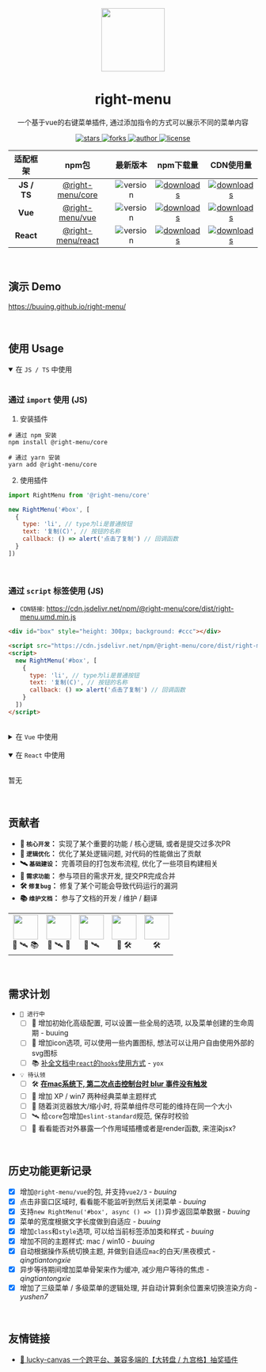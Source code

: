 
<div align="center">
  <img src="https://cdn.jsdelivr.net/gh/buuing/cdn/imgs/right-menu.png" width="128" />
  <h1>right-menu</h1>
  <p>一个基于vue的右键菜单插件, 通过添加指令的方式可以展示不同的菜单内容</p>
  <p>
    <a href="https://github.com/buuing/right-menu/stargazers" target="_black">
      <img src="https://img.shields.io/github/stars/buuing/right-menu?color=%23807bef&logo=github&style=flat-square" alt="stars" />
    </a>
    <a href="https://github.com/buuing/right-menu/network/members" target="_black">
      <img src="https://img.shields.io/github/forks/buuing/right-menu?color=%23807bef&logo=github&style=flat-square" alt="forks" />
    </a>
    <a href="https://github.com/buuing" target="_black">
      <img src="https://img.shields.io/badge/Author-%20buuing%20-4195a5.svg?&logo=github&style=flat-square" alt="author" />
    </a>
    <a href="https://github.com/buuing/vue-right-menu/blob/master/LICENSE" target="_black">
      <img src="https://img.shields.io/github/license/buuing/vue-right-menu?color=%234195a5&logo=github&style=flat-square" alt="license" />
    </a>
  </p>
</div>

  <table align="center">
    <thead align="center">
      <tr>
        <th>适配框架</th>
        <th>npm包</th>
        <th>最新版本</th>
        <th>npm下载量</th>
        <th>CDN使用量</th>
      </tr>
    </thead>
    <tbody align="center">
      <tr>
        <td>
          <b>JS / TS</b>
        </td>
        <td>
          <a href="https://buuing.github.io/right-menu/usage/js.html" target="_black">@right-menu/core</a>
        </td>
        <td>
          <img src="https://img.shields.io/npm/v/@right-menu/core?color=%23ffba15&logo=npm&style=flat-square" alt="version" />
        </td>
        <td>
          <a href="https://www.npmjs.com/package/@right-menu/core" target="_black"><img src="https://img.shields.io/npm/dm/@right-menu/core?color=%23ffba15&logo=npm&style=flat-square" alt="downloads" /></a>
        </td>
        <td>
          <a href="https://www.jsdelivr.com/package/npm/@right-menu/core" target="_black"><img src="https://data.jsdelivr.com/v1/package/npm/@right-menu/core/badge" alt="downloads" /></a>
        </td>
      </tr>
      <tr>
        <td>
          <b>Vue</b>
        </td>
        <td>
          <a href="https://buuing.github.io/right-menu/usage/vue.html" target="_black">@right-menu/vue</a>
        </td>
        <td>
          <img src="https://img.shields.io/npm/v/@right-menu/vue?color=%23ffba15&logo=npm&style=flat-square" alt="version" />
        </td>
        <td>
          <a href="https://www.npmjs.com/package/@right-menu/vue" target="_black"><img src="https://img.shields.io/npm/dm/@right-menu/vue?color=%23ffba15&logo=npm&style=flat-square" alt="downloads" /></a>
        </td>
        <td>
          <a href="https://www.jsdelivr.com/package/npm/@right-menu/vue" target="_black"><img src="https://data.jsdelivr.com/v1/package/npm/@right-menu/vue/badge" alt="downloads" /></a>
        </td>
      </tr>
      <tr>
        <td>
          <b>React</b>
        </td>
        <td>
          <a href="https://buuing.github.io/right-menu/usage/react.html" target="_black">@right-menu/react</a>
        </td>
        <td>
          <img src="https://img.shields.io/npm/v/@right-menu/react?color=%23ffba15&logo=npm&style=flat-square" alt="version" />
        </td>
        <td>
          <a href="https://www.npmjs.com/package/@right-menu/react" target="_black"><img src="https://img.shields.io/npm/dm/@right-menu/react?color=%23ffba15&logo=npm&style=flat-square" alt="downloads" /></a>
        </td>
        <td>
          <a href="https://www.jsdelivr.com/package/npm/@right-menu/react" target="_black"><img src="https://data.jsdelivr.com/v1/package/npm/@right-menu/react/badge" alt="downloads" /></a>
        </td>
      </tr>
    </tbody>
  </table>


<br />


## 演示 Demo

https://buuing.github.io/right-menu/

<br />

## 使用 Usage

<details open>
<summary>
在 <code>JS / TS</code> 中使用
</summary>

<br />


### 通过 `import` 使用 (JS)

1. 安装插件

```shell
# 通过 npm 安装
npm install @right-menu/core

# 通过 yarn 安装
yarn add @right-menu/core
```

2. 使用插件

```js
import RightMenu from '@right-menu/core'

new RightMenu('#box', [
  {
    type: 'li', // type为li是普通按钮
    text: '复制(C)', // 按钮的名称
    callback: () => alert('点击了复制') // 回调函数
  }
])
```

<br />

### 通过 `script` 标签使用 (JS)

- `CDN链接`: https://cdn.jsdelivr.net/npm/@right-menu/core/dist/right-menu.umd.min.js

```html
<div id="box" style="height: 300px; background: #ccc"></div>

<script src="https://cdn.jsdelivr.net/npm/@right-menu/core/dist/right-menu.umd.min.js"></script>
<script>
  new RightMenu('#box', [
    {
      type: 'li', // type为li是普通按钮
      text: '复制(C)', // 按钮的名称
      callback: () => alert('点击了复制') // 回调函数
    }
  ])
</script>
```


</details>

<br />

<details>
<summary>
在 <code>Vue</code> 中使用
</summary>

<br />


### 通过 `import` 使用 (Vue)

1. 安装插件

```shell
# 通过 npm 安装
npm install @right-menu/vue

# 通过 yarn 安装
yarn add @right-menu/vue
```

2. 使用插件

在 `main.js` 入口文件中添加代码

```js
import rightMenu from '@right-menu/vue'

Vue.use(rightMenu)
```

在 `xxx.vue` 中使用

```vue
<template>
  <div v-menu="options" style="height: 300px; background-color: #82acff"></div>
</template>

<script>
export default {
  data () {
    return {
      options: [{
        type: 'li', // type为li是普通按钮
        text: '复制(C)', // 按钮的名称
        callback: () => alert('点击了复制') // 回调函数
      }]
    }
  }
}
</script>
```


<br />

### 通过 `script` 标签使用 (Vue)

- `CDN链接`: https://cdn.jsdelivr.net/npm/@right-menu/vue/dist/rightMenu.umd.min.js

```html
<div id="app">
  <div v-menu="options" style="height: 300px; background-color: #82acff"></div>
</div>

<script src="https://cdn.bootcdn.net/ajax/libs/vue/2.6.9/vue.js"></script>
<script src="https://cdn.jsdelivr.net/npm/@right-menu/vue/dist/rightMenu.umd.min.js"></script>
<script>
  new Vue({
    el: '#app',
    data () {
      return {
        options: [{
          type: 'li', // type为li是普通按钮
          text: '复制(C)', // 按钮的名称
          callback: () => alert('点击了复制') // 回调函数
        }]
      }
    }
  })
</script>
```


</details>

<br />

<details open>
<summary>
在 <code>React</code> 中使用
</summary>

<br />

暂无

</details>

<br />

## 贡献者

+ **🤖 `核心开发`：** 实现了某个重要的功能 / 核心逻辑, 或者是提交过多次PR
+ **🦄 `逻辑优化`：** 优化了某处逻辑问题, 对代码的性能做出了贡献
+ **🛰 `基础建设`：** 完善项目的打包发布流程, 优化了一些项目构建相关
+ **🚧 `需求功能`：** 参与项目的需求开发, 提交PR完成合并
+ **🛠 `修复bug`：** 修复了某个可能会导致代码运行的漏洞
+ **📚 `维护文档`：** 参与了文档的开发 / 维护 / 翻译

<table>
  <tr>
    <td align="center"><a href="https://github.com/buuing" target="_blank"><img width="50px" src="https://avatars.githubusercontent.com/u/36689704"></a><div><span title="核心开发">🤖</span> <span title="基础建设">🛰</span> <span title="维护文档">📚</span></div></td>
    <td align="center"><a href="https://github.com/qingtiantongxie" target="_blank"><img width="50px" src="https://avatars.githubusercontent.com/u/24731632"></a><div><span title="核心开发">🤖</span> <span title="基础建设">🛰</span> <span title="需求功能">🚧</span></div></td>
    <td align="center"><a href="https://github.com/Deja-vuuu" target="_blank"><img width="50px" src="https://avatars.githubusercontent.com/u/27748682"></a><div><span title="核心开发">🤖</span> <span title="基础建设">🛰</span></div></td>
    <td align="center"><a href="https://github.com/yushen7" target="_blank"><img width="50px" src="https://avatars.githubusercontent.com/u/35678187"></a><div><span title="核心开发">🤖</span> <span title="修复bug">🛠</span></div></td>
    <td align="center"><a href="https://github.com/dora1995" target="_blank"><img width="50px" src="https://avatars.githubusercontent.com/u/53267289"></a><div><span title="修复bug">🛠</span></div></td>
  </tr>
</table>

<br />

## 需求计划

- `📆 进行中`
  - [ ] 🤖 增加初始化高级配置, 可以设置一些全局的选项, 以及菜单创建的生命周期 - buuing
  - [ ] 🚧 增加icon选项, 可以使用一些内置图标, 想法可以让用户自由使用外部的svg图标
  - [ ] 📚 [补全文档中`react`的`hooks`使用方式](https://buuing.github.io/right-menu/usage/react.html) - `yox`

- `💡 待认领`
  - [ ] 🛠 [**在mac系统下, 第二次点击控制台时 blur 事件没有触发**](https://github.com/buuing/vue-right-menu/issues/10)
  - [ ] 🚧 增加 XP / win7 两种经典菜单主题样式
  - [ ] 🚧 随着浏览器放大/缩小时, 将菜单组件尽可能的维持在同一个大小
  - [ ] 🛰 给`core`包增加`eslint-standard`规范, 保存时校验
  - [ ] 🤖 看看能否对外暴露一个作用域插槽或者是render函数, 来渲染jsx?

<br />

## 历史功能更新记录

  - [x] 增加`@right-menu/vue`的包, 并支持`vue2/3` - *buuing*
  - [x] 点击非窗口区域时, 看看能不能监听到然后关闭菜单 - *buuing*
  - [x] 支持`new RightMenu('#box', async () => [])`异步返回菜单数据 - *buuing*
  - [x] 菜单的宽度根据文字长度做到自适应 - *buuing*
  - [x] 增加`class`和`style`选项, 可以给当前标签添加类和样式 - *buuing*
  - [x] 增加不同的主题样式: mac / win10 - *buuing*
  - [x] 自动根据操作系统切换主题, 并做到自适应`mac`的白天/黑夜模式 - *qingtiantongxie*
  - [x] 异步等待期间增加菜单骨架来作为缓冲, 减少用户等待的焦虑 - *qingtiantongxie*
  - [x] 增加了三级菜单 / 多级菜单的逻辑处理, 并自动计算剩余位置来切换渲染方向 - *yushen7*

<br />

## 友情链接

- [🎁 lucky-canvas 一个跨平台、兼容多端的【大转盘 / 九宫格】抽奖插件](https://github.com/LuckDraw/lucky-canvas)
